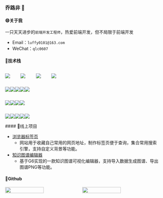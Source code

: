 ### 乔路非 👋

#### 😄关于我
一只天天进步的`前端开发工程师`，热爱前端开发，但不局限于前端开发

- Email：`luffy0101@163.com`
- WeChat：`qlc0607`

#### 🤩技术栈

<div style="display:flex">

<div style="width:10%">

![](https://img.shields.io/badge/Code-JavaScript-informational?style=flat&logo=JavaScript&logoColor=white&color=F7DF1E)

</div>
<div style="width:10%">

![](https://img.shields.io/badge/Code-TypeScript-informational?style=flat&logo=TypeScript&logoColor=white&color=007acc)

</div>
<div style="width:10%">

![](https://img.shields.io/badge/Code-Vue.js-informational?style=flat&logo=vue.js&logoColor=white&color=4FC08D)

</div>
<div style="width:10%">

![](https://img.shields.io/badge/Code-React-informational?style=flat&logo=react&logoColor=white&color=61DAFB)

</div>


</div>
<div style="display:flex">

<div>

![](https://img.shields.io/badge/UI-Element-informational?style=flat&logo=element&logoColor=white&color=409eff)

</div>
<div>

![](https://img.shields.io/badge/UI-Vuetify-informational?style=flat&logo=vuetify&logoColor=white&color=1867C0)

</div>
<div>

![](https://img.shields.io/badge/UI-Layui-informational?style=flat&logo=Layui&logoColor=white&color=393C48)

</div>
<div>

![](https://img.shields.io/badge/UI-Echarts-informational?style=flat&logo=Echarts&logoColor=white&color=AA344D)

</div>
<div>

![](https://img.shields.io/badge/UI-G6-informational?style=flat&logo=G6&logoColor=white&color=7751F6)

</div>

</div>
<div style="display:flex">

<div>

![](https://img.shields.io/badge/Code-Node.js-informational?style=flat&logo=Node.js&logoColor=white&color=339933)

</div>
<div>

![](https://img.shields.io/badge/Code-Python-informational?style=flat&logo=Python&logoColor=white&color=3776AB)

</div>
<div>

![](https://img.shields.io/badge/Code-Java-informational?style=flat&logo=Java&logoColor=white&color=007396)

</div>
<div>

![](https://img.shields.io/badge/Code-MySQL-informational?style=flat&logo=MySQL&logoColor=white&color=4479A1)

</div>

</div>
<div style="display:flex">

<div>

![](https://img.shields.io/badge/其它-ES6-informational?style=flat&logo=ES6&logoColor=white&color=F5DC1F)

</div>
<div>

![](https://img.shields.io/badge/其它-ESLint-informational?style=flat&logo=ES&logoColor=white&color=4B32C3)

</div>
<div>

![](https://img.shields.io/badge/其它-Less-informational?style=flat&logo=Less&logoColor=white&color=1D365D)

</div>
<div>

![](https://img.shields.io/badge/其它-Webpack-informational?style=flat&logo=Es&logoColor=white&color=8DD6F9)

</div>
<div>

![](https://img.shields.io/badge/其它-微信小程序-informational?style=flat&logo=Es&logoColor=white&color=7BB32E)

</div>

</div>
#### 🤗线上项目

- [浏览器标签页](http://postacode.cn/#/)
  - 网站用于收藏自己常用的网页地址，制作标签页便于查询，集合常用搜索引擎，支持自定义背景等功能。
- [知识图谱编辑器](http://175.24.122.85:1030/)
  - 基于G6实现的一款知识图谱可视化编辑器，支持导入数据生成图谱、导出图谱PNG等功能。

#### 🧐Github
<div style="display:flex;align-items:flex-end">

<img src= "https://github-readme-stats.vercel.app/api/top-langs/?username=qiaolufei&layout=compact&theme=dark" style="width:50%;"/>

<img src="https://github-readme-stats.vercel.app/api?username=qiaolufei&show_icons=true&theme=dark" style="width:50%"/>

</div>

